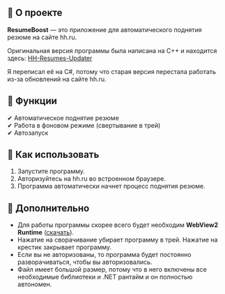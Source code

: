 ## 📌 **О проекте**  
**ResumeBoost** — это приложение для автоматического поднятия резюме на сайте hh.ru.  

Оригинальная версия программы была написана на C++ и находится здесь:
[HH-Resumes-Updater](https://github.com/Alexell/HH-Resumes-Updater)

Я переписал её на C#, потому что старая версия перестала работать из-за обновлений на сайте hh.ru.

## 🚀 **Функции**  
✔ Автоматическое поднятие резюме  
✔ Работа в фоновом режиме (свертывание в трей)  
✔ Автозапуск

## 🎯 **Как использовать**  
1. Запустите программу.  
2. Авторизуйтесь на hh.ru во встроенном браузере.  
3. Программа автоматически начнет процесс поднятия резюме.  

## 📝 **Дополнительно**  
- Для работы программы скорее всего будет необходим **WebView2 Runtime** ([скачать](https://developer.microsoft.com/en-us/microsoft-edge/webview2/)).  
- Нажатие на сворачивание убирает программу в трей. Нажатие на крестик закрывает программу.
- Если вы не авторизованы, то программа будет постоянно разворачиваться, чтобы вы авторизовались.
- Файл имеет большой размер, потому что в него включены все необходимые библиотеки и .NET рантайм и он полностью автономен.
